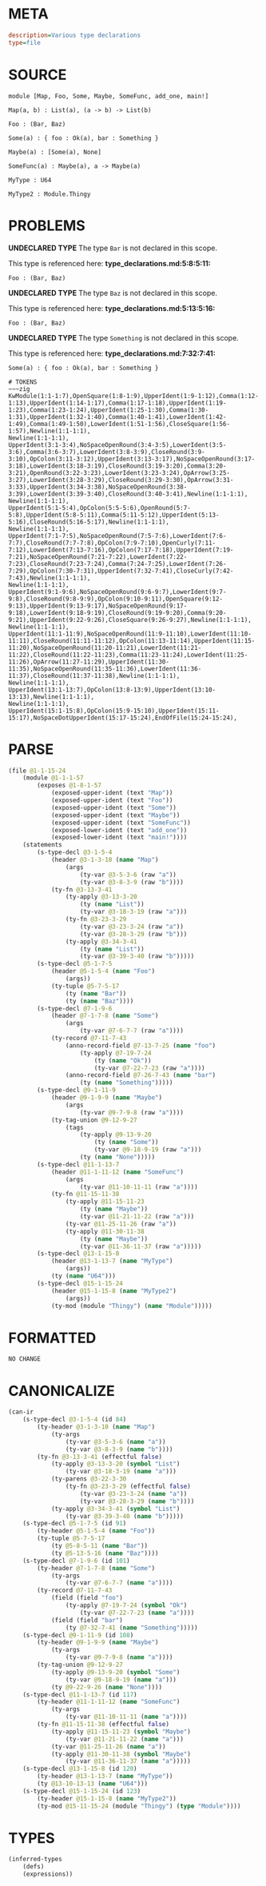 # META
~~~ini
description=Various type declarations
type=file
~~~
# SOURCE
~~~roc
module [Map, Foo, Some, Maybe, SomeFunc, add_one, main!]

Map(a, b) : List(a), (a -> b) -> List(b)

Foo : (Bar, Baz)

Some(a) : { foo : Ok(a), bar : Something }

Maybe(a) : [Some(a), None]

SomeFunc(a) : Maybe(a), a -> Maybe(a)

MyType : U64

MyType2 : Module.Thingy
~~~
# PROBLEMS
**UNDECLARED TYPE**
The type ``Bar`` is not declared in this scope.

This type is referenced here:
**type_declarations.md:5:8:5:11:**
```roc
Foo : (Bar, Baz)
```


**UNDECLARED TYPE**
The type ``Baz`` is not declared in this scope.

This type is referenced here:
**type_declarations.md:5:13:5:16:**
```roc
Foo : (Bar, Baz)
```


**UNDECLARED TYPE**
The type ``Something`` is not declared in this scope.

This type is referenced here:
**type_declarations.md:7:32:7:41:**
```roc
Some(a) : { foo : Ok(a), bar : Something }
```



~~~
# TOKENS
~~~zig
KwModule(1:1-1:7),OpenSquare(1:8-1:9),UpperIdent(1:9-1:12),Comma(1:12-1:13),UpperIdent(1:14-1:17),Comma(1:17-1:18),UpperIdent(1:19-1:23),Comma(1:23-1:24),UpperIdent(1:25-1:30),Comma(1:30-1:31),UpperIdent(1:32-1:40),Comma(1:40-1:41),LowerIdent(1:42-1:49),Comma(1:49-1:50),LowerIdent(1:51-1:56),CloseSquare(1:56-1:57),Newline(1:1-1:1),
Newline(1:1-1:1),
UpperIdent(3:1-3:4),NoSpaceOpenRound(3:4-3:5),LowerIdent(3:5-3:6),Comma(3:6-3:7),LowerIdent(3:8-3:9),CloseRound(3:9-3:10),OpColon(3:11-3:12),UpperIdent(3:13-3:17),NoSpaceOpenRound(3:17-3:18),LowerIdent(3:18-3:19),CloseRound(3:19-3:20),Comma(3:20-3:21),OpenRound(3:22-3:23),LowerIdent(3:23-3:24),OpArrow(3:25-3:27),LowerIdent(3:28-3:29),CloseRound(3:29-3:30),OpArrow(3:31-3:33),UpperIdent(3:34-3:38),NoSpaceOpenRound(3:38-3:39),LowerIdent(3:39-3:40),CloseRound(3:40-3:41),Newline(1:1-1:1),
Newline(1:1-1:1),
UpperIdent(5:1-5:4),OpColon(5:5-5:6),OpenRound(5:7-5:8),UpperIdent(5:8-5:11),Comma(5:11-5:12),UpperIdent(5:13-5:16),CloseRound(5:16-5:17),Newline(1:1-1:1),
Newline(1:1-1:1),
UpperIdent(7:1-7:5),NoSpaceOpenRound(7:5-7:6),LowerIdent(7:6-7:7),CloseRound(7:7-7:8),OpColon(7:9-7:10),OpenCurly(7:11-7:12),LowerIdent(7:13-7:16),OpColon(7:17-7:18),UpperIdent(7:19-7:21),NoSpaceOpenRound(7:21-7:22),LowerIdent(7:22-7:23),CloseRound(7:23-7:24),Comma(7:24-7:25),LowerIdent(7:26-7:29),OpColon(7:30-7:31),UpperIdent(7:32-7:41),CloseCurly(7:42-7:43),Newline(1:1-1:1),
Newline(1:1-1:1),
UpperIdent(9:1-9:6),NoSpaceOpenRound(9:6-9:7),LowerIdent(9:7-9:8),CloseRound(9:8-9:9),OpColon(9:10-9:11),OpenSquare(9:12-9:13),UpperIdent(9:13-9:17),NoSpaceOpenRound(9:17-9:18),LowerIdent(9:18-9:19),CloseRound(9:19-9:20),Comma(9:20-9:21),UpperIdent(9:22-9:26),CloseSquare(9:26-9:27),Newline(1:1-1:1),
Newline(1:1-1:1),
UpperIdent(11:1-11:9),NoSpaceOpenRound(11:9-11:10),LowerIdent(11:10-11:11),CloseRound(11:11-11:12),OpColon(11:13-11:14),UpperIdent(11:15-11:20),NoSpaceOpenRound(11:20-11:21),LowerIdent(11:21-11:22),CloseRound(11:22-11:23),Comma(11:23-11:24),LowerIdent(11:25-11:26),OpArrow(11:27-11:29),UpperIdent(11:30-11:35),NoSpaceOpenRound(11:35-11:36),LowerIdent(11:36-11:37),CloseRound(11:37-11:38),Newline(1:1-1:1),
Newline(1:1-1:1),
UpperIdent(13:1-13:7),OpColon(13:8-13:9),UpperIdent(13:10-13:13),Newline(1:1-1:1),
Newline(1:1-1:1),
UpperIdent(15:1-15:8),OpColon(15:9-15:10),UpperIdent(15:11-15:17),NoSpaceDotUpperIdent(15:17-15:24),EndOfFile(15:24-15:24),
~~~
# PARSE
~~~clojure
(file @1-1-15-24
	(module @1-1-1-57
		(exposes @1-8-1-57
			(exposed-upper-ident (text "Map"))
			(exposed-upper-ident (text "Foo"))
			(exposed-upper-ident (text "Some"))
			(exposed-upper-ident (text "Maybe"))
			(exposed-upper-ident (text "SomeFunc"))
			(exposed-lower-ident (text "add_one"))
			(exposed-lower-ident (text "main!"))))
	(statements
		(s-type-decl @3-1-5-4
			(header @3-1-3-10 (name "Map")
				(args
					(ty-var @3-5-3-6 (raw "a"))
					(ty-var @3-8-3-9 (raw "b"))))
			(ty-fn @3-13-3-41
				(ty-apply @3-13-3-20
					(ty (name "List"))
					(ty-var @3-18-3-19 (raw "a")))
				(ty-fn @3-23-3-29
					(ty-var @3-23-3-24 (raw "a"))
					(ty-var @3-28-3-29 (raw "b")))
				(ty-apply @3-34-3-41
					(ty (name "List"))
					(ty-var @3-39-3-40 (raw "b")))))
		(s-type-decl @5-1-7-5
			(header @5-1-5-4 (name "Foo")
				(args))
			(ty-tuple @5-7-5-17
				(ty (name "Bar"))
				(ty (name "Baz"))))
		(s-type-decl @7-1-9-6
			(header @7-1-7-8 (name "Some")
				(args
					(ty-var @7-6-7-7 (raw "a"))))
			(ty-record @7-11-7-43
				(anno-record-field @7-13-7-25 (name "foo")
					(ty-apply @7-19-7-24
						(ty (name "Ok"))
						(ty-var @7-22-7-23 (raw "a"))))
				(anno-record-field @7-26-7-43 (name "bar")
					(ty (name "Something")))))
		(s-type-decl @9-1-11-9
			(header @9-1-9-9 (name "Maybe")
				(args
					(ty-var @9-7-9-8 (raw "a"))))
			(ty-tag-union @9-12-9-27
				(tags
					(ty-apply @9-13-9-20
						(ty (name "Some"))
						(ty-var @9-18-9-19 (raw "a")))
					(ty (name "None")))))
		(s-type-decl @11-1-13-7
			(header @11-1-11-12 (name "SomeFunc")
				(args
					(ty-var @11-10-11-11 (raw "a"))))
			(ty-fn @11-15-11-38
				(ty-apply @11-15-11-23
					(ty (name "Maybe"))
					(ty-var @11-21-11-22 (raw "a")))
				(ty-var @11-25-11-26 (raw "a"))
				(ty-apply @11-30-11-38
					(ty (name "Maybe"))
					(ty-var @11-36-11-37 (raw "a")))))
		(s-type-decl @13-1-15-8
			(header @13-1-13-7 (name "MyType")
				(args))
			(ty (name "U64")))
		(s-type-decl @15-1-15-24
			(header @15-1-15-8 (name "MyType2")
				(args))
			(ty-mod (module "Thingy") (name "Module")))))
~~~
# FORMATTED
~~~roc
NO CHANGE
~~~
# CANONICALIZE
~~~clojure
(can-ir
	(s-type-decl @3-1-5-4 (id 84)
		(ty-header @3-1-3-10 (name "Map")
			(ty-args
				(ty-var @3-5-3-6 (name "a"))
				(ty-var @3-8-3-9 (name "b"))))
		(ty-fn @3-13-3-41 (effectful false)
			(ty-apply @3-13-3-20 (symbol "List")
				(ty-var @3-18-3-19 (name "a")))
			(ty-parens @3-22-3-30
				(ty-fn @3-23-3-29 (effectful false)
					(ty-var @3-23-3-24 (name "a"))
					(ty-var @3-28-3-29 (name "b"))))
			(ty-apply @3-34-3-41 (symbol "List")
				(ty-var @3-39-3-40 (name "b")))))
	(s-type-decl @5-1-7-5 (id 91)
		(ty-header @5-1-5-4 (name "Foo"))
		(ty-tuple @5-7-5-17
			(ty @5-8-5-11 (name "Bar"))
			(ty @5-13-5-16 (name "Baz"))))
	(s-type-decl @7-1-9-6 (id 101)
		(ty-header @7-1-7-8 (name "Some")
			(ty-args
				(ty-var @7-6-7-7 (name "a"))))
		(ty-record @7-11-7-43
			(field (field "foo")
				(ty-apply @7-19-7-24 (symbol "Ok")
					(ty-var @7-22-7-23 (name "a"))))
			(field (field "bar")
				(ty @7-32-7-41 (name "Something")))))
	(s-type-decl @9-1-11-9 (id 108)
		(ty-header @9-1-9-9 (name "Maybe")
			(ty-args
				(ty-var @9-7-9-8 (name "a"))))
		(ty-tag-union @9-12-9-27
			(ty-apply @9-13-9-20 (symbol "Some")
				(ty-var @9-18-9-19 (name "a")))
			(ty @9-22-9-26 (name "None"))))
	(s-type-decl @11-1-13-7 (id 117)
		(ty-header @11-1-11-12 (name "SomeFunc")
			(ty-args
				(ty-var @11-10-11-11 (name "a"))))
		(ty-fn @11-15-11-38 (effectful false)
			(ty-apply @11-15-11-23 (symbol "Maybe")
				(ty-var @11-21-11-22 (name "a")))
			(ty-var @11-25-11-26 (name "a"))
			(ty-apply @11-30-11-38 (symbol "Maybe")
				(ty-var @11-36-11-37 (name "a")))))
	(s-type-decl @13-1-15-8 (id 120)
		(ty-header @13-1-13-7 (name "MyType"))
		(ty @13-10-13-13 (name "U64")))
	(s-type-decl @15-1-15-24 (id 123)
		(ty-header @15-1-15-8 (name "MyType2"))
		(ty-mod @15-11-15-24 (module "Thingy") (type "Module"))))
~~~
# TYPES
~~~clojure
(inferred-types
	(defs)
	(expressions))
~~~